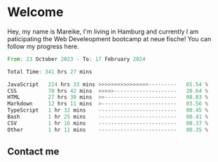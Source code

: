 # Welcome

Hey, my name is Mareike, I'm living in Hamburg and currently I am paticipating the Web Develeopment bootcamp at neue fische!
You can follow my progress here.

<!--START_SECTION:waka-->

```rust
From: 23 October 2023 - To: 17 February 2024

Total Time: 341 hrs 27 mins

JavaScript   224 hrs 33 mins >>>>>>>>>>>>>>>>---------   65.54 %
CSS          70 hrs 42 mins  >>>>>--------------------   20.64 %
HTML         27 hrs 30 mins  >>-----------------------   08.03 %
Markdown     12 hrs 11 mins  >------------------------   03.56 %
TypeScript   1 hr 32 mins    -------------------------   00.45 %
Bash         1 hr 25 mins    -------------------------   00.41 %
CSV          1 hr 16 mins    -------------------------   00.37 %
Other        1 hr 11 mins    -------------------------   00.35 %
```

<!--END_SECTION:waka-->

## Contact me



